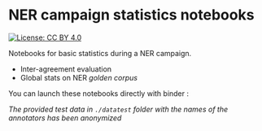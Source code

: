 # NER campaign statistics notebooks 

[![License: CC BY 4.0](https://img.shields.io/badge/License-CC%20BY%204.0-lightgrey.svg)](https://creativecommons.org/licenses/by/4.0/)

Notebooks for basic statistics during a NER campaign.

- Inter-agreement evaluation
- Global stats on NER *golden corpus* 

You can launch these notebooks directly with binder : 

*The provided test data in `./datatest` folder with the names of the annotators has been anonymized*
